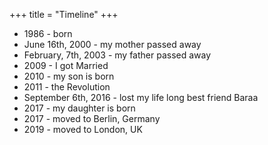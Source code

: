 +++
title = "Timeline"
+++

- 1986 - born
- June 16th, 2000 - my mother passed away
- February, 7th, 2003 - my father passed away
- 2009 - I got Married
- 2010 - my son is born
- 2011 - the Revolution
- September 6th, 2016 - lost my life long best friend Baraa
- 2017 - my daughter is born
- 2017 - moved to Berlin, Germany
- 2019 - moved to London, UK
